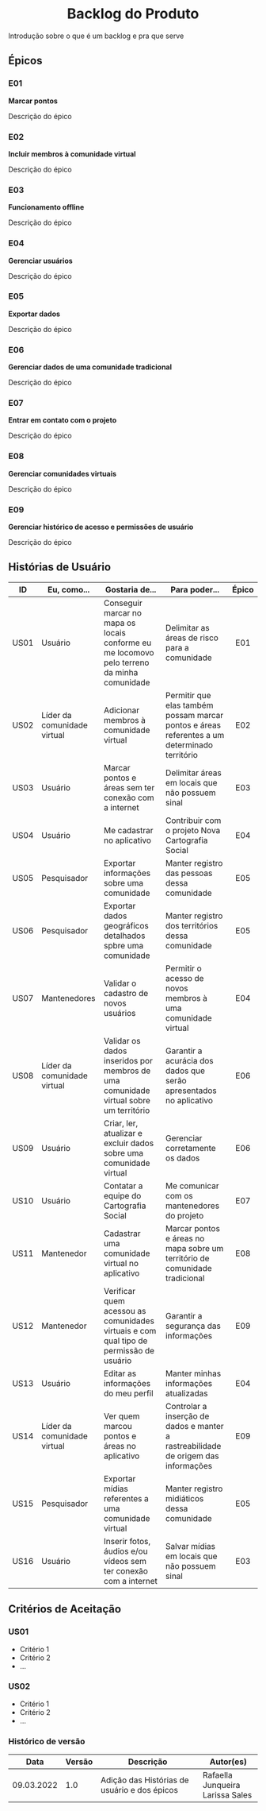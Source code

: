 # <center> Backlog do Produto

Introdução sobre o que é um backlog e pra que serve

## Épicos 

### E01 
**Marcar pontos**

Descrição do épico

### E02
**Incluir membros à comunidade virtual**

Descrição do épico

### E03
**Funcionamento offline**

Descrição do épico

### E04
**Gerenciar usuários**

Descrição do épico

### E05
**Exportar dados**

Descrição do épico

### E06 
**Gerenciar dados de uma comunidade tradicional**

Descrição do épico

### E07 
**Entrar em contato com o projeto**

Descrição do épico

### E08 
**Gerenciar comunidades virtuais**

Descrição do épico

### E09
**Gerenciar histórico de acesso e permissões de usuário**

Descrição do épico


## Histórias de Usuário 

| ID | Eu, como... | Gostaria de...  | Para poder...  | Épico |
|:--:|--|--|--|:--:|
| US01 | Usuário | Conseguir marcar no mapa os locais conforme eu me locomovo pelo terreno da minha comunidade | Delimitar as áreas de risco para a comunidade | E01 |
| US02 | Líder da comunidade virtual | Adicionar membros à comunidade virtual | Permitir que elas também possam marcar pontos e áreas referentes a um determinado território | E02 |
| US03 | Usuário | Marcar pontos e áreas sem ter conexão com a internet | Delimitar áreas em locais que não possuem sinal | E03 |
| US04 | Usuário | Me cadastrar no aplicativo | Contribuir com o projeto Nova Cartografia Social | E04 |
| US05 | Pesquisador | Exportar informações sobre uma comunidade | Manter registro das pessoas dessa comunidade | E05 |
| US06 | Pesquisador | Exportar dados geográficos detalhados spbre uma comunidade | Manter registro dos territórios dessa comunidade | E05 |
| US07 | Mantenedores | Validar o cadastro de novos usuários | Permitir o acesso de novos membros à uma comunidade virtual | E04 |
| US08 | Líder da comunidade virtual | Validar os dados inseridos por membros de uma comunidade virtual sobre um território | Garantir a acurácia dos dados que serão apresentados no aplicativo |  E06 |
| US09 | Usuário | Criar, ler, atualizar e excluir dados sobre uma comunidade virtual | Gerenciar corretamente os dados | E06 |
| US10 | Usuário | Contatar a equipe do Cartografia Social | Me comunicar com os mantenedores do projeto | E07 |
| US11 | Mantenedor | Cadastrar uma comunidade virtual no aplicativo | Marcar pontos e áreas no mapa sobre um território de comunidade tradicional | E08 |
| US12 | Mantenedor | Verificar quem acessou as comunidades virtuais e com qual tipo de permissão de usuário | Garantir a segurança das informações | E09 |
| US13 | Usuário | Editar as informações do meu perfil | Manter minhas informações atualizadas | E04 |
| US14 | Líder da comunidade virtual | Ver quem marcou pontos e áreas no aplicativo | Controlar a inserção de dados e manter a rastreabilidade de origem das informações | E09 |
| US15 | Pesquisador | Exportar mídias referentes a uma comunidade virtual | Manter registro midiáticos dessa comunidade | E05 |
| US16 | Usuário | Inserir fotos, áudios e/ou vídeos sem ter conexão com a internet | Salvar mídias em locais que não possuem sinal | E03 |


## Critérios de Aceitação

### US01
- Critério 1
- Critério 2
- ...
  
### US02
- Critério 1
- Critério 2
- ...

### Histórico de versão

|Data | Versão | Descrição | Autor(es)
| -- | -- | -- | -- |
| 09.03.2022 | 1.0 | Adição das Histórias de usuário e dos épicos  | Rafaella Junqueira <br> Larissa Sales |